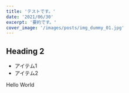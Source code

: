 ```yaml
---
title: 'テストです。'
date: '2021/06/30'
excerpt: '要約です。'
cover_image: '/images/posts/img_dummy_01.jpg'
---
```

## Heading 2

* アイテム1
* アイテム2

Hello World